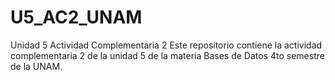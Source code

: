# U5_AC2_UNAM
Unidad 5 Actividad Complementaria 2
Este repositorio contiene la actividad complementaria 2 de la unidad 5 de la materia Bases de Datos 4to semestre de la UNAM.
